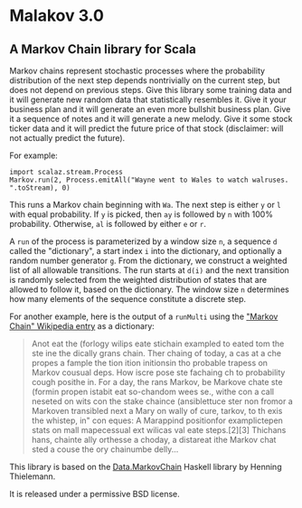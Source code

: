 # Malakov 3.0 #
## A Markov Chain library for Scala ##

Markov chains represent stochastic processes where the probability distribution of the next step depends nontrivially on the current step, but does not depend on previous steps. Give this library some training data and it will generate new random data that statistically resembles it. Give it your business plan and it will generate an even more bullshit business plan. Give it a sequence of notes and it will generate a new melody. Give it some stock ticker data and it will predict the future price of that stock (disclaimer: will not actually predict the future).

For example:

    import scalaz.stream.Process
    Markov.run(2, Process.emitAll("Wayne went to Wales to watch walruses. ".toStream), 0)

This runs a Markov chain beginning with `Wa`. The next step is either `y` or `l` with equal probability. If `y` is picked, then `ay` is followed by `n` with 100% probability. Otherwise, `al` is followed by either `e` or `r`.

A `run` of the process is parameterized by a window size `n`, a sequence `d` called the "dictionary", a start index `i` into the dictionary, and optionally a random number generator `g`. From the dictionary, we construct a weighted list of all allowable transitions. The run starts at `d(i)` and the next transition is randomly selected from the weighted distribution of states that are allowed to follow it, based on the dictionary. The window size `n` determines how many elements of the sequence constitute a discrete step.

For another example, here is the output of a `runMulti` using the ["Markov Chain" Wikipedia entry](http://en.wikipedia.org/wiki/Markov_chain) as a dictionary:

> Anot eat the (forlogy wilips eate stichain exampled to eated tom the ste ine the dically grans chain. Ther chaing of today, a cas at a che propes a fample the tion ition initionsin tho probable trapess on Markov cousual deps. How iscre pose ste fachaing ch to probability cough posithe in. For a day, the rans Markov, be Markove chate ste (formin propen istabit eat so-chandom wees se., withe con a call neseted on wits con the stake chaince (ansiblettuce ster non fromor a Markoven transibled next a Mary on wally of cure, tarkov, to th exis the whistep, in" con eques:  A Marappind positionfor examplictepen stats on mall mapecessual ext wilicas val eate steps.[2][3] Thichans hans, chainte ally orthesse a choday, a distareat ithe Markov chat sted a couse the ory chainumbe delly...

This library is based on the [Data.MarkovChain](http://hackage.haskell.org/package/markov-chain) Haskell library by Henning Thielemann.

It is released under a permissive BSD license.

